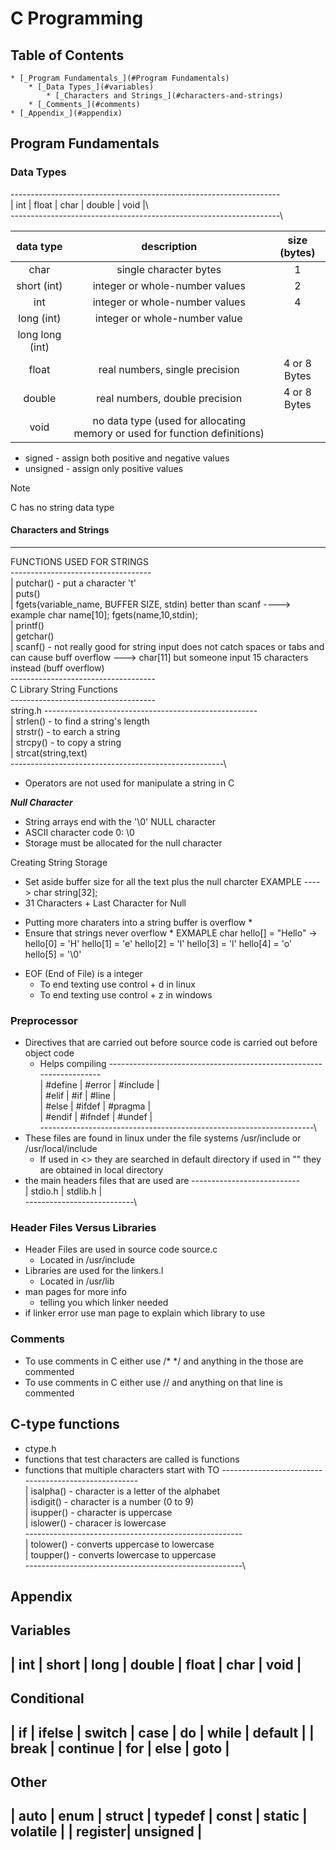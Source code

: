 # C Programming

## Table of Contents
    * [_Program Fundamentals_](#Program Fundamentals)
        * [_Data Types_](#variables)
            * [_Characters and Strings_](#characters-and-strings)
        * [_Comments_](#comments)
    * [_Appendix_](#appendix)

## Program Fundamentals

### Data Types

-------------------------------------------------------------------\
|    int    |    float    |   char    |    double    |    void    |\   
-------------------------------------------------------------------\

|   data type    |   description     |   size (bytes)    |
|:--------------:|:-----------------:|:-----------------:|
| char | single character bytes | 1 |
| short (int) | integer or whole-number values | 2 |
| int | integer or whole-number values | 4 |
| long (int) | integer or whole-number value
| long long (int) |
| float | real numbers, single precision | 4 or 8 Bytes
| double | real numbers, double precision | 4 or 8 Bytes
| void | no data type (used for allocating memory or used for function definitions)

* signed - assign both positive and negative values
* unsigned - assign only positive values

> [!NOTE] 
> C has no string data type

#### Characters and Strings

---

FUNCTIONS USED FOR STRINGS\
-----------------------------------\
| putchar() - put a character 't'\
| puts()\
| fgets(variable_name, BUFFER SIZE, stdin) better than scanf ----> example  char name[10]; fgets(name,10,stdin);\
| printf()\
| getchar()\
| scanf()  - not really good for string input does not catch spaces or tabs and can cause buff overflow ---> char[11] but someone input 15 characters instead (buff overflow)\
------------------------------------\
C Library String Functions\
------------------------------------\
string.h
-----------------------------------------------------\
|  strlen() - to find a string's length\
|  strstr() - to earch a string\
|  strcpy() - to copy a string\
|  strcat(string,text)\
-----------------------------------------------------\
- Operators are not used for manipulate a string in C

***Null Character***
- String arrays end with the '\0' NULL character
- ASCII character code 0: \0
- Storage must be allocated for the null character

Creating String Storage
- Set aside buffer size for all the text plus the null charcter
EXAMPLE ----> char string[32];
- 31 Characters + Last Character for Null
*  Putting more charaters into a string buffer is overflow  *
*  Ensure that strings never overflow  *
EXMAPLE
char hello[] = "Hello" -> hello[0] = 'H' hello[1] = 'e' hello[2] = 'l' hello[3] = 'l' hello[4] = 'o' hello[5] = '\0'

- EOF (End of File) is a integer
  - To end texting use control + d in linux
  - To end texting use control + z in windows

### Preprocessor 
- Directives that are carried out before source code is carried out before object code
  - Helps compiling
--------------------------------------------------------------------\
|      #define        |        #error         |       #include     |\
|      #elif          |        #if            |       #line        |\
|      #else          |        #ifdef         |       #pragma      |\
|      #endif         |        #ifndef        |       #undef       |\
--------------------------------------------------------------------\
- These files are found in linux under the file systems /usr/include or /usr/local/include
  - If used in <> they are searched in default directory if used in "" they are obtained in local directory
- the main headers files that are used are
---------------------------\
|  stdio.h   |  stdlib.h  |\
---------------------------\

### Header Files Versus Libraries

- Header Files are used in source code source.c
  - Located in /usr/include
- Libraries are used for the linkers.l
  - Located in /usr/lib
- man pages for more info
  - telling you which linker needed
- if linker error use man page to explain which library to use

### Comments

- To use comments in C either use /* */ and anything in the those are commented
- To use comments in C either use // and anything on that line is commented


## C-type functions
- ctype.h 
- functions that test characters are called is functions
- functions that multiple characters start with TO
-----------------------------------------------------\
|  isalpha() - character is a letter of the alphabet\
|  isdigit() - character is a number (0 to 9)\
|  isupper() - character is uppercase\
|  islower() - characer is lowercase\
------------------------------------------------------\
|  tolower() - converts uppercase to lowercase\
|  toupper() - converts lowercase to uppercase\
------------------------------------------------------\

## Appendix

Variables
-----------------------------------------------------------------------------------------------
|  int    |    short    |    long   |    double    |     float    |     char     |    void   |
-----------------------------------------------------------------------------------------------
Conditional
-----------------------------------------------------------------------------------------------
|  if     |    ifelse   |   switch  |     case     |      do      |     while    |  default   |
|  break  |   continue  |    for    |     else     |      goto    |
-----------------------------------------------------------------------------------------------
Other
------------------------------------------------------------------------------------------------
|  auto   |    enum     |   struct  |    typedef   |    const     |    static    |  volatile  |
| register|   unsigned  |
------------------------------------------------------------------------------------------------
